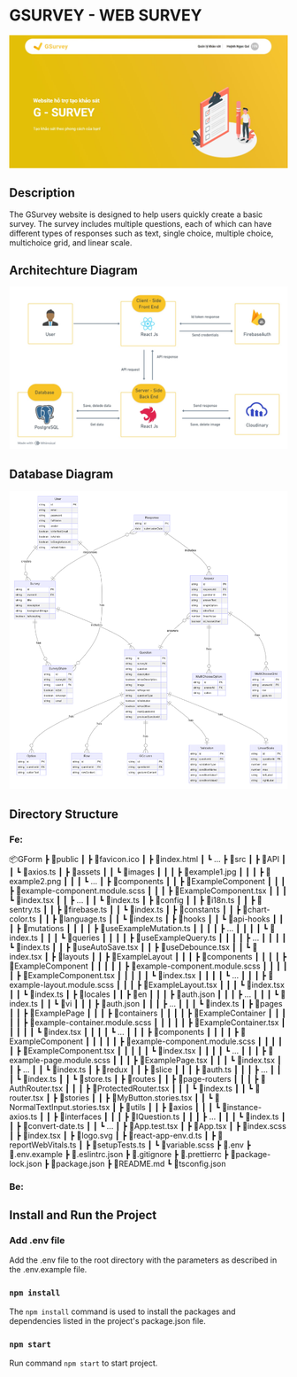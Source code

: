 # GSURVEY - WEB SURVEY

<img src="./assets/images/home.jpg"/>

## Description

The GSurvey website is designed to help users quickly create a basic survey. The survey includes multiple questions, each of which can have different types of responses such as text, single choice, multiple choice, multichoice grid, and linear scale.

## Architechture Diagram

<img src="./assets/images/architechture-diagram.jpg"/>

## Database Diagram

<img src="./assets/images/database-diagram.png"/>

## Directory Structure

### Fe:

📦GForm
┣ 📂public
┃ ┣ 📜favicon.ico
┃ ┣ 📜index.html
┃ ┗ ...
┣ 📂src
┃ ┣ 📂API
┃ ┃ ┗ 📜axios.ts
┃ ┣ 📂assets
┃ ┃ ┗ 📂images
┃ ┃ ┃ ┣ 📜example1.jpg
┃ ┃ ┃ ┣ 📜example2.png
┃ ┃ ┃ ┗ ...
┃ ┣ 📂components
┃ ┃ ┣ 📂ExampleComponent
┃ ┃ ┃ ┣ 📜example-component.module.scss
┃ ┃ ┃ ┣ 📜ExampleComponent.tsx
┃ ┃ ┃ ┗ 📜index.tsx
┃ ┃ ┣ ...
┃ ┃ ┗ 📜index.ts
┃ ┣ 📂config
┃ ┃ ┣ 📜i18n.ts
┃ ┃ ┣ 📜sentry.ts
┃ ┃ ┣ 📜firebase.ts
┃ ┃ ┗ 📜index.ts
┃ ┣ 📂constants
┃ ┃ ┣ 📜chart-color.ts
┃ ┃ ┣ 📜language.ts
┃ ┃ ┗ 📜index.ts
┃ ┣ 📂hooks
┃ ┃ ┗ 📂api-hooks
┃ ┃ ┃ ┣ 📂mutations
┃ ┃ ┃ ┃ ┣ 📜useExampleMutation.ts
┃ ┃ ┃ ┃ ┣ ...
┃ ┃ ┃ ┃ ┗ 📜index.ts
┃ ┃ ┃ ┗ 📂queries
┃ ┃ ┃ ┃ ┣ 📜useExampleQuery.ts
┃ ┃ ┃ ┃ ┣ ...
┃ ┃ ┃ ┃ ┗ 📜index.ts
┃ ┃ ┣ 📜useAutoSave.tsx
┃ ┃ ┣ 📜useDebounce.tsx
┃ ┃ ┗ 📜index.tsx
┃ ┣ 📂layouts
┃ ┃ ┣ 📂ExampleLayout
┃ ┃ ┃ ┣ 📂components
┃ ┃ ┃ ┃ ┣ 📂ExampleComponent
┃ ┃ ┃ ┃ ┃ ┣ 📜example-component.module.scss
┃ ┃ ┃ ┃ ┃ ┣ 📜ExampleComponent.tsx
┃ ┃ ┃ ┃ ┃ ┗ 📜index.tsx
┃ ┃ ┃ ┃ ┗ ...
┃ ┃ ┃ ┣ 📜example-layout.module.scss
┃ ┃ ┃ ┣ 📜ExampleLayout.tsx
┃ ┃ ┃ ┗ 📜index.tsx
┃ ┃ ┗ 📜index.ts
┃ ┣ 📂locales
┃ ┃ ┣ 📂en
┃ ┃ ┃ ┣ 📜auth.json
┃ ┃ ┃ ┣ ...
┃ ┃ ┃ ┗ 📜index.ts
┃ ┃ ┗ 📂vi
┃ ┃ ┃ ┣ 📜auth.json
┃ ┃ ┃ ┣ ...
┃ ┃ ┃ ┗ 📜index.ts
┃ ┣ 📂pages
┃ ┃ ┣ 📂ExamplePage
┃ ┃ ┃ ┣ 📂containers
┃ ┃ ┃ ┃ ┣ 📂ExampleContainer
┃ ┃ ┃ ┃ ┃ ┣ 📜example-container.module.scss
┃ ┃ ┃ ┃ ┃ ┣ 📜ExampleContainer.tsx
┃ ┃ ┃ ┃ ┃ ┗ 📜index.tsx
┃ ┃ ┃ ┃ ┗ ...
┃ ┃ ┃ ┣ 📂components
┃ ┃ ┃ ┃ ┣ 📂ExampleComponent
┃ ┃ ┃ ┃ ┃ ┣ 📜example-component.module.scss
┃ ┃ ┃ ┃ ┃ ┣ 📜ExampleComponent.tsx
┃ ┃ ┃ ┃ ┃ ┗ 📜index.tsx
┃ ┃ ┃ ┃ ┗ ...
┃ ┃ ┃ ┣ 📜example-page.module.scss
┃ ┃ ┃ ┣ 📜ExamplePage.tsx
┃ ┃ ┃ ┗ 📜index.tsx
┃ ┃ ┣ ...
┃ ┃ ┗ 📜index.ts
┃ ┣ 📂redux
┃ ┃ ┣ 📂slice
┃ ┃ ┃ ┣ 📜auth.ts
┃ ┃ ┃ ┣ ...
┃ ┃ ┃ ┗ 📜index.ts
┃ ┃ ┗ 📜store.ts
┃ ┣ 📂routes
┃ ┃ ┣ 📂page-routers
┃ ┃ ┃ ┣ 📜AuthRouter.tsx
┃ ┃ ┃ ┣ 📜ProtectedRouter.tsx
┃ ┃ ┃ ┗ 📜index.ts
┃ ┃ ┗ 📜router.tsx
┃ ┣ 📂stories
┃ ┃ ┣ 📜MyButton.stories.tsx
┃ ┃ ┗ 📜NormalTextInput.stories.tsx
┃ ┣ 📂utils
┃ ┃ ┣ 📂axios
┃ ┃ ┃ ┗ 📜instance-axios.ts
┃ ┃ ┣ 📂interfaces
┃ ┃ ┃ ┣ 📜IQuestion.ts
┃ ┃ ┃ ┣ ...
┃ ┃ ┃ ┗ 📜index.ts
┃ ┃ ┣ 📜convert-date.ts
┃ ┃ ┗ ...
┃ ┣ 📜App.test.tsx
┃ ┣ 📜App.tsx
┃ ┣ 📜index.scss
┃ ┣ 📜index.tsx
┃ ┣ 📜logo.svg
┃ ┣ 📜react-app-env.d.ts
┃ ┣ 📜reportWebVitals.ts
┃ ┣ 📜setupTests.ts
┃ ┗ 📜variable.scss
┣ 📜.env
┣ 📜.env.example
┣ 📜.eslintrc.json
┣ 📜.gitignore
┣ 📜.prettierrc
┣ 📜package-lock.json
┣ 📜package.json
┣ 📜README.md
┗ 📜tsconfig.json

### Be:

## Install and Run the Project

### Add .env file

Add the .env file to the root directory with the parameters as described in the .env.example file.

### `npm install`

The `npm install` command is used to install the packages and dependencies listed in the project's package.json file.

### `npm start`

Run command `npm start` to start project.
